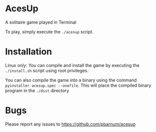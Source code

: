 # AcesUp

A solitaire game played in Terminal

To play, simply execute the `./acesup` script.

# Installation
Linux only:
You can compile and install the game by executing the `./install.sh` script using root privileges.

You can also compile the game into a binary using the command `pyinstaller acesup.spec --onefile`. This will place
the compiled binary program in the `./dist` directory

# Bugs
Please report any issues to https://github.com/pbarnum/acesup
